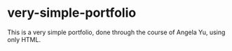 # very-simple-portfolio
This is a very simple portfolio, done through the course of Angela Yu, using only HTML.
